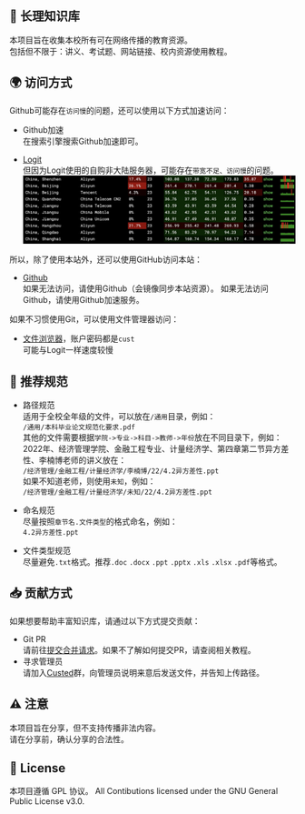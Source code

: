 ## 📖 长理知识库
本项目旨在收集本校所有可在网络传播的教育资源。  
包括但不限于：讲义、考试题、网站链接、校内资源使用教程。

## 🌍 访问方式
Github可能存在`访问慢`的问题，还可以使用以下方式加速访问：
- Github加速  
在搜索引擎搜索Github加速即可。

- [Logit](https://git.lolli.tech/lollipopkit/cust_knowledge_base)  
但因为Logit使用的自购非大陆服务器，可能存在`带宽不足、访问慢`的问题。
![ping](/.img/ping.png)

所以，除了使用本站外，还可以使用GitHub访问本站：
- [Github](https://github.com/CustedNG/cust_knowledge_base)  
如果无法访问，请使用Github（会镜像同步本站资源）。
如果无法访问Github，请使用Github加速服务。

如果不习惯使用Git，可以使用文件管理器访问：
- [文件浏览器](https://file.lolli.tech/files/)，账户密码都是`cust`  
可能与Logit一样速度较慢


## 📏 推荐规范
- 路径规范  
适用于全校全年级的文件，可以放在`/通用`目录，例如：  
`/通用/本科毕业论文规范化要求.pdf`  
其他的文件需要根据`学院->专业->科目->教师->年份`放在不同目录下，例如：  
2022年、经济管理学院、金融工程专业、计量经济学、第四章第二节异方差性、李楠博老师的讲义放在：  
`/经济管理/金融工程/计量经济学/李楠博/22/4.2异方差性.ppt`  
如果不知道老师，则使用`未知`，例如：  
`/经济管理/金融工程/计量经济学/未知/22/4.2异方差性.ppt`

- 命名规范  
尽量按照`章节名.文件类型`的格式命名，例如：  
`4.2异方差性.ppt`  

- 文件类型规范  
尽量避免`.txt`格式。推荐`.doc` `.docx` `.ppt` `.pptx` `.xls` `.xlsx` `.pdf`等格式。


## 📥 贡献方式
如果想要帮助丰富知识库，请通过以下方式提交贡献：
- Git PR  
请前往[提交合并请求](https://github.com/CustedNG/cust_knowledge_base/pulls)。如果不了解如何提交PR，请查阅相关教程。
- 寻求管理员  
请加入[Custed](https://jq.qq.com/?_wv=1027&k=tkSMxQ3S)群，向管理员说明来意后发送文件，并告知上传路径。


## ⚠️ 注意
本项目旨在分享，但不支持传播非法内容。  
请在分享前，确认分享的合法性。

## 📝 License
本项目遵循 GPL 协议。
All Contibutions licensed under the GNU General Public License v3.0.
